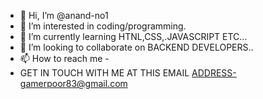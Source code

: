 - 👋 Hi, I’m @anand-no1
- 👀 I’m interested in coding/programming.
- 🌱 I’m currently learning HTNL,CSS,.JAVASCRIPT ETC...
- 💞️ I’m looking to collaborate on BACKEND DEVELOPERS..
- 📫 How to reach me -
- GET IN TOUCH WITH ME AT THIS EMAIL ADDRESS-gamerpoor83@gmail.com

<!---
anand-no1/anand-no1 is a ✨ special ✨ repository because its `README.md` (this file) appears on your GitHub profile.
You can click the Preview link to take a look at your changes.
--->
